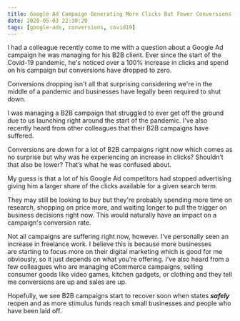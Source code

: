 ```yaml
---
title: Google Ad Campaign Generating More Clicks But Fewer Conversions Since Start Of Pandemic
date: 2020-05-03 22:30:20
tags: [google-ads, conversions, covid19]
---
```


I had a colleague recently come to me with a question about a Google Ad campaign he was managing for his B2B client. Ever since the start of the Covid-19 pandemic, he's noticed over a 100% increase in clicks and spend on his campaign but conversions have dropped to zero.

Conversions dropping isn't all that surprising considering we're in the middle of a pandemic and businesses have legally been required to shut down.

I was managing a B2B campaign that struggled to ever get off the ground due to us launching right around the start of the pandemic. I've also recently heard from other colleagues that their B2B campaigns have suffered.

Conversions are down for a lot of B2B campaigns right now which comes as no surprise but why was he experiencing an increase in clicks? Shouldn’t that also be lower? That’s what he was confused about.

My guess is that a lot of his Google Ad competitors had stopped advertising giving him a larger share of the clicks available for a given search term.

They may still be looking to buy but they're probably spending more time on research, shopping on price more, and waiting longer to pull the trigger on business decisions right now. This would naturally have an impact on a campaign's conversion rate.

Not all campaigns are suffering right now, however. I've personally seen an increase in freelance work. I believe this is because more businesses are starting to focus more on their digital marketing which is good for me obviously, so it just depends on what you're offering. I’ve also heard from a few colleagues who are managing eCommerce campaigns, selling consumer goods like video games, kitchen gadgets, or clothing and they tell me conversions are up and sales are up. 

Hopefully, we see B2B campaigns start to recover soon when states **_safely_** reopen and as more stimulus funds reach small businesses and people who have been laid off.